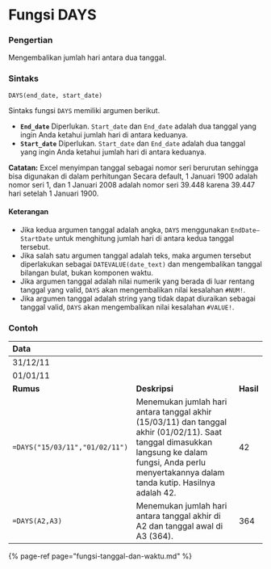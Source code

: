# Fungsi DAYS

### Pengertian

Mengembalikan jumlah hari antara dua tanggal.

### Sintaks

```text
DAYS(end_date, start_date)
```

Sintaks fungsi `DAYS` memiliki argumen berikut.

* **`End_date`**    Diperlukan. `Start_date` dan `End_date` adalah dua tanggal yang ingin Anda ketahui jumlah hari di antara keduanya.
* **`Start_date`**   Diperlukan. `Start_date` dan `End_date` adalah dua tanggal yang ingin Anda ketahui jumlah hari di antara keduanya.

**Catatan:** Excel menyimpan tanggal sebagai nomor seri berurutan sehingga bisa digunakan di dalam perhitungan Secara default, 1 Januari 1900 adalah nomor seri 1, dan 1 Januari 2008 adalah nomor seri 39.448 karena 39.447 hari setelah 1 Januari 1900.

#### Keterangan

* Jika kedua argumen tanggal adalah angka, `DAYS` menggunakan `EndDate–StartDate` untuk menghitung jumlah hari di antara kedua tanggal tersebut.
* Jika salah satu argumen tanggal adalah teks, maka argumen tersebut diperlakukan sebagai `DATEVALUE(date_text)` dan mengembalikan tanggal bilangan bulat, bukan komponen waktu.
* Jika argumen tanggal adalah nilai numerik yang berada di luar rentang tanggal yang valid, `DAYS` akan mengembalikan nilai kesalahan `#NUM!`.
* Jika argumen tanggal adalah string yang tidak dapat diuraikan sebagai tanggal valid, `DAYS` akan mengembalikan nilai kesalahan `#VALUE!`.

### Contoh

| **Data** |  |  |
| :--- | :--- | :--- |
| 31/12/11 |  |  |
| 01/01/11 |  |  |
| **Rumus** | **Deskripsi** | **Hasil** |
| `=DAYS("15/03/11","01/02/11")` | Menemukan jumlah hari antara tanggal akhir \(15/03/11\) dan tanggal akhir \(01/02/11\). Saat tanggal dimasukkan langsung ke dalam fungsi, Anda perlu menyertakannya dalam tanda kutip. Hasilnya adalah 42. | 42 |
| `=DAYS(A2,A3)` | Menemukan jumlah hari antara tanggal akhir di A2 dan tanggal awal di A3 \(364\). | 364 |

{% page-ref page="fungsi-tanggal-dan-waktu.md" %}


